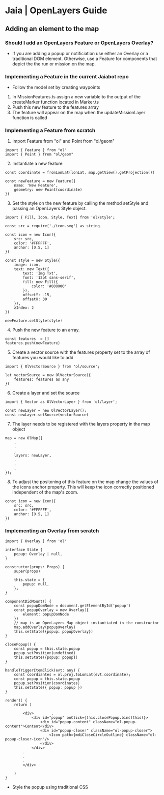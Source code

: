 # Jaia | OpenLayers Guide

## Adding an element to the map

### Should I add an OpenLayers Feature or OpenLayers Overlay?

* If you are adding a popup or notificiation use either an Overlay or a traditional DOM element. Otherwise, use a Feature for components that depict the the run or mission on the map.

### Implementing a Feature in the current Jaiabot repo
* Follow the model set by creating waypoints
1. In MissionFeatures.ts assign a new variable to the output of the createMarker function located in Marker.ts
2. Push this new feature to the features array
3. The feature will appear on the map when the updateMissionLayer function is called

### Implementing a Feature from scratch

1. Import Feature from "ol" and Point from "ol/geom"
```
import { Feature } from "ol"
import { Point } from "ol/geom"
```
2. Instantiate a new feature
```
const coordinate = fromLonLat(lonLat, map.getView().getProjection())

const newFeature = new Feature({
    name: 'New Feature',
    geometry: new Point(coordinate)
})
```
3. Set the style on the new feature by calling the method setStyle and passing an OpenLayers Style object.
```
import { Fill, Icon, Style, Text} from 'ol/style';

const src = require('./icon.svg') as string

const icon = new Icon({
    src: src,
    color: '#FFFFFF',
    anchor: [0.5, 1]
})

const style = new Style({
    image: icon,
    text: new Text({
        text: 'Img Txt',
        font: '12pt sans-serif',
        fill: new Fill({
            color: '#000000'
        }),
        offsetY: -15,
        offsetX: 30
    }),
    zIndex: 2
})

newFeature.setStyle(style)
````
4. Push the new feature to an array.
```
const features  = []
features.push(newFeature)
```

5. Create a vector source with the features property set to the array of features you would like to add
```
import { OlVectorSource } from 'ol/source';

let vectorSource = new OlVectorSource({
    features: features as any
})
```
6. Create a layer and set the source
```
import { Vector as OlVectorLayer } from 'ol/layer';

const newLayer = new OlVectorLayer();
const newLayer.setSource(vectorSource)
```

7. The layer needs to be registered with the layers property in the map object
```
map = new OlMap({
    .
    .
    .
    layers: newLayer,
    .
    .
    ,
});
```

8. To adjust the positoning of this feature on the map change the values of the icons anchor property. This will keep the icon correctly positioned independent of the map's zoom.
```
const icon = new Icon({
    src: src,
    color: '#FFFFFF',
    anchor: [0.5, 1]
})
```

### Implementing an Overlay from scratch
```
import { Overlay } from 'ol'

interface State {
	popup: Overlay | null,
}

constructor(props: Props) {
    super(props)

    this.state = {
        popup: null,
    };
}

componentDidMount() {
    const popupDomNode = document.getElementById('popup')
    const popupOverlay = new Overlay({
        element: popupDomNode
    })
    // map is an OpenLayers Map object instantiated in the constructor
    map.addOverlay(popupOverlay)
    this.setState({popup: popupOverlay})
}

closePopup() {
    const popup = this.state.popup
    popup.setPosition(undefined)
    this.setState({popup: popup})
}

handleTriggerItemClick(evt: any) {
    const coordiantes = ol.proj.toLonLat(evt.coordinate);
    const popup = this.state.popup
    popup.setPosition(coordinates)
    this.setState({ popup: popup })
}

render() {
    return (

        <div>        .
            <div id="popup" onClick={this.closePopup.bind(this)}>
                <div id="popup-content" className="ol-popup-content">Content</div>
                <div id="popup-closer" className="ol-popup-closer">
                    <Icon path={mdiCloseCircleOutline} className="ol-popup-closer-icon"/>
                </div>
            </div>
        .
        .
        .
        </div>

    )
}
```
* Style the popup using traditional CSS